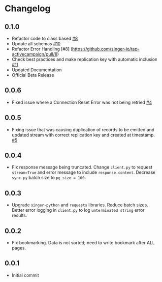 # Changelog

## 0.1.0
  * Refactor code to class based [#8](https://github.com/singer-io/tap-activecampaign/pull/8)
  * Update all schemas [#10](https://github.com/singer-io/tap-activecampaign/pull/10)
  * Refactor Error Handling [#8] (https://github.com/singer-io/tap-activecampaign/pull/8)
  * Check best practices and make replication key with automatic inclusion [#11](https://github.com/singer-io/tap-activecampaign/pull/11)
  * Updated Documentation
  * Official Beta Release

## 0.0.6
  * Fixed issue where a Connection Reset Error was not being retried [#4](https://github.com/singer-io/tap-activecampaign/pull/4)

## 0.0.5
  * Fixing issue that was causing duplication of records to be emitted and updated stream with correct replication key and created at timestamp. [#5](https://github.com/singer-io/tap-activecampaign/pull/5)

## 0.0.4
  * Fix response message being truncated. Change `client.py` to request `stream=True` and error message to include `response.content`. Decrease `sync.py` batch size to `pg_size = 100`.

## 0.0.3
  * Upgrade `singer-python` and `requests` libraries. Reduce batch sizes. Better error logging in `client.py` to log `unterminated string` error results.

## 0.0.2
  * Fix bookmarking. Data is not sorted; need to write bookmark after ALL pages.

## 0.0.1
  * Initial commit
